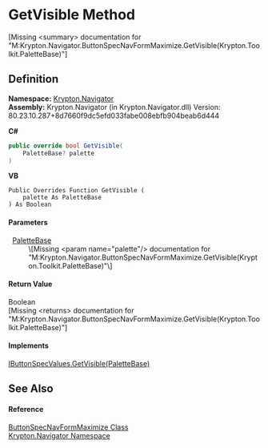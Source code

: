 # GetVisible Method


\[Missing &lt;summary&gt; documentation for "M:Krypton.Navigator.ButtonSpecNavFormMaximize.GetVisible(Krypton.Toolkit.PaletteBase)"\]



## Definition
**Namespace:** <a href="a21ac074-d119-3dc6-bd1c-d3a12c0128bc.md">Krypton.Navigator</a>  
**Assembly:** Krypton.Navigator (in Krypton.Navigator.dll) Version: 80.23.10.287+8d7660f9dc5efd033fabe008ebfb904beab6d444

**C#**
``` C#
public override bool GetVisible(
	PaletteBase? palette
)
```
**VB**
``` VB
Public Overrides Function GetVisible ( 
	palette As PaletteBase
) As Boolean
```



#### Parameters
<dl><dt>  <a href="6da77fa5-1590-4646-f2ea-70002c922aee.md">PaletteBase</a></dt><dd>\[Missing &lt;param name="palette"/&gt; documentation for "M:Krypton.Navigator.ButtonSpecNavFormMaximize.GetVisible(Krypton.Toolkit.PaletteBase)"\]</dd></dl>

#### Return Value
Boolean  
\[Missing &lt;returns&gt; documentation for "M:Krypton.Navigator.ButtonSpecNavFormMaximize.GetVisible(Krypton.Toolkit.PaletteBase)"\]

#### Implements
<a href="af718cb6-8866-350e-58c8-b6fcb8eae505.md">IButtonSpecValues.GetVisible(PaletteBase)</a>  


## See Also


#### Reference
<a href="1fe646f8-7b1c-6887-7562-de00afbf5ae6.md">ButtonSpecNavFormMaximize Class</a>  
<a href="a21ac074-d119-3dc6-bd1c-d3a12c0128bc.md">Krypton.Navigator Namespace</a>  
